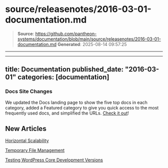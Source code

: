 # source/releasenotes/2016-03-01-documentation.md

> **Source**: https://github.com/pantheon-systems/documentation/blob/main/source/releasenotes/2016-03-01-documentation.md
> **Generated**: 2025-08-14 09:57:25

---

---
title: Documentation
published_date: "2016-03-01"
categories: [documentation]
---
### Docs Site Changes
We updated the Docs landing page to show the five top docs in each category, added a Featured category to give you quick access to the most frequently used docs, and simplified the URLs. [Check it out](https://docs.pantheon.io/)!
## New Articles
[Horizontal Scalability](/horizontal-scalability)  

[Temporary File Management](/guides/filesystem/tmp)  

[Testing WordPress Core Development Versions](/guides/wordpress-developer/wordpress-development-versions)  
